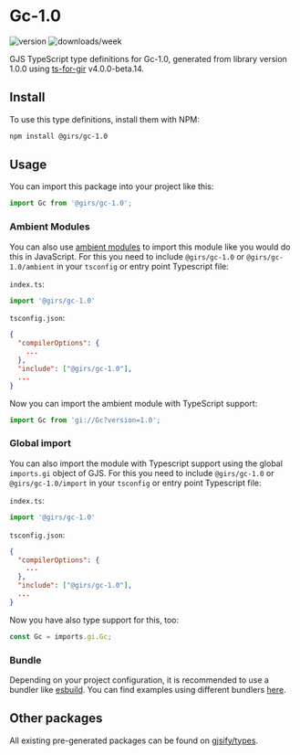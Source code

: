 
# Gc-1.0

![version](https://img.shields.io/npm/v/@girs/gc-1.0)
![downloads/week](https://img.shields.io/npm/dw/@girs/gc-1.0)


GJS TypeScript type definitions for Gc-1.0, generated from library version 1.0.0 using [ts-for-gir](https://github.com/gjsify/ts-for-gir) v4.0.0-beta.14.


## Install

To use this type definitions, install them with NPM:
```bash
npm install @girs/gc-1.0
```

## Usage

You can import this package into your project like this:
```ts
import Gc from '@girs/gc-1.0';
```

### Ambient Modules

You can also use [ambient modules](https://github.com/gjsify/ts-for-gir/tree/main/packages/cli#ambient-modules) to import this module like you would do this in JavaScript.
For this you need to include `@girs/gc-1.0` or `@girs/gc-1.0/ambient` in your `tsconfig` or entry point Typescript file:

`index.ts`:
```ts
import '@girs/gc-1.0'
```

`tsconfig.json`:
```json
{
  "compilerOptions": {
    ...
  },
  "include": ["@girs/gc-1.0"],
  ...
}
```

Now you can import the ambient module with TypeScript support: 

```ts
import Gc from 'gi://Gc?version=1.0';
```

### Global import

You can also import the module with Typescript support using the global `imports.gi` object of GJS.
For this you need to include `@girs/gc-1.0` or `@girs/gc-1.0/import` in your `tsconfig` or entry point Typescript file:

`index.ts`:
```ts
import '@girs/gc-1.0'
```

`tsconfig.json`:
```json
{
  "compilerOptions": {
    ...
  },
  "include": ["@girs/gc-1.0"],
  ...
}
```

Now you have also type support for this, too:

```ts
const Gc = imports.gi.Gc;
```

### Bundle

Depending on your project configuration, it is recommended to use a bundler like [esbuild](https://esbuild.github.io/). You can find examples using different bundlers [here](https://github.com/gjsify/ts-for-gir/tree/main/examples).

## Other packages

All existing pre-generated packages can be found on [gjsify/types](https://github.com/gjsify/types).

